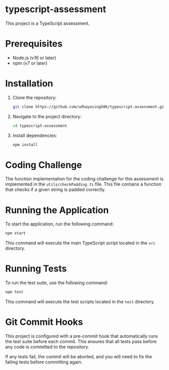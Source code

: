 # typescript-assessment

This project is a TypeScript assessment.

# Prerequisites

-   Node.js (v16 or later)
-   npm (v7 or later)

# Installation

1.  Clone the repository:

    ```bash
    git clone https://github.com/udhayasingh06/typescript-assessment.git
    ```

2.  Navigate to the project directory:

    ```bash
    cd typescript-assessment
    ```

3.  Install dependencies:

    ```bash
    npm install
    ```

# Coding Challenge

The function implementation for the coding challenge for this assessment is implemented in the `utils/checkPadding.ts` file. This file contains a function that checks if a given string is padded correctly.

# Running the Application

To start the application, run the following command:

```bash
npm start
```

This command will execute the main TypeScript script located in the `src` directory.

# Running Tests

To run the test suite, use the following command:

```bash
npm test
```

This command will execute the test scripts located in the `test` directory.

# Git Commit Hooks

This project is configured with a pre-commit hook that automatically runs the test suite before each commit. This ensures that all tests pass before any code is committed to the repository.

If any tests fail, the commit will be aborted, and you will need to fix the failing tests before committing again.
